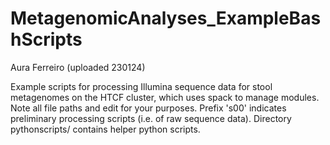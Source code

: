 # MetagenomicAnalyses_ExampleBashScripts
 Aura Ferreiro (uploaded 230124)
 
 Example scripts for processing Illumina sequence data for stool metagenomes on the HTCF cluster, which uses spack to manage modules. Note all file paths and edit for your purposes. Prefix 's00' indicates preliminary processing scripts (i.e. of raw sequence data). Directory pythonscripts/ contains helper python scripts.  
 

